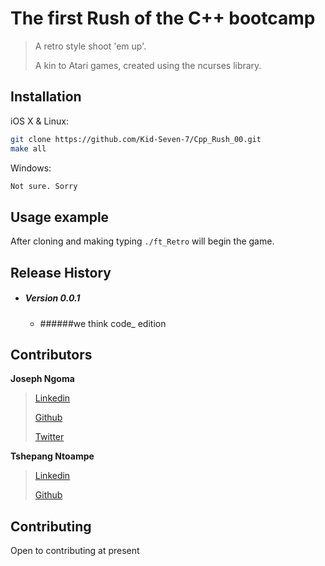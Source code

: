# The first Rush of the C++ bootcamp

> A retro style shoot 'em up'.
>
> A kin to Atari games, created using the ncurses library.
>

## Installation

iOS X & Linux:

```sh
git clone https://github.com/Kid-Seven-7/Cpp_Rush_00.git
make all
```

Windows:

```sh
Not sure. Sorry
```

## Usage example

After cloning and making typing
``./ft_Retro``
will begin the game.

## Release History

* ##### Version 0.0.1
	* ######we think code_ edition

## Contributors

**Joseph Ngoma**
>[Linkedin](https://www.linkedin.com/in/joseph-ngoma-03189214b/)
>
>[Github](https://github.com/Kid-Seven-7)
>
>[Twitter](https://twitter.com/mr_joey0707)
>

**Tshepang Ntoampe**
>[Linkedin](https://www.linkedin.com/in/tshepang-ntoampe-5a87a312a/)
>
>[Github](https://github.com/EddyEnn)
>

## Contributing

Open to contributing at present
